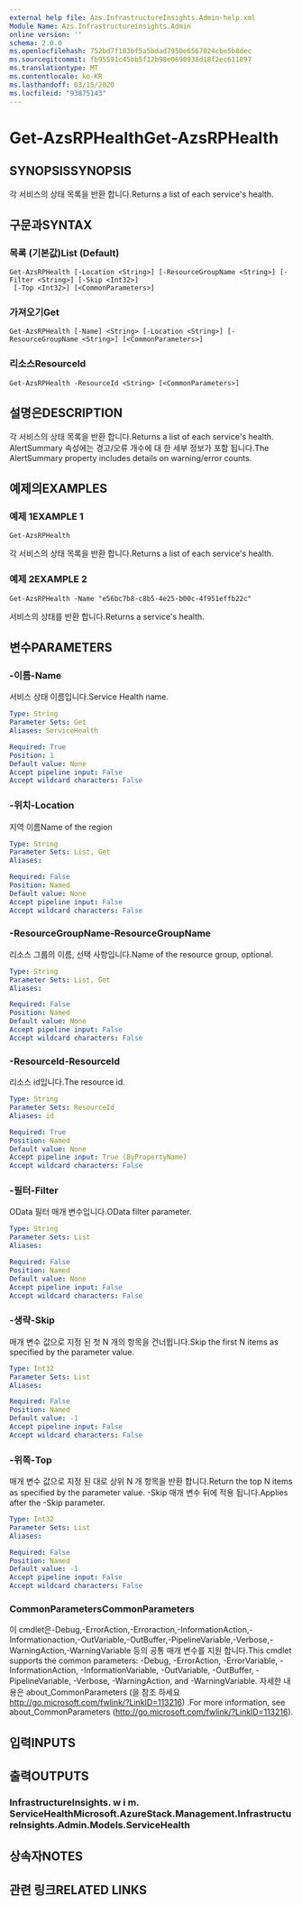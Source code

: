 ```yaml
---
external help file: Azs.InfrastructureInsights.Admin-help.xml
Module Name: Azs.Infrastructureinsights.Admin
online version: ''
schema: 2.0.0
ms.openlocfilehash: 752bd7f183bf5a5bdad7950e6567024cbe5b8dec
ms.sourcegitcommit: fb95591c45bb5f12b98e0690938d18f2ec611897
ms.translationtype: MT
ms.contentlocale: ko-KR
ms.lasthandoff: 03/15/2020
ms.locfileid: "93875143"
---
```

# <span data-ttu-id="1afe2-101">Get-AzsRPHealth</span><span class="sxs-lookup"><span data-stu-id="1afe2-101">Get-AzsRPHealth</span></span>

## <span data-ttu-id="1afe2-102">SYNOPSIS</span><span class="sxs-lookup"><span data-stu-id="1afe2-102">SYNOPSIS</span></span>
<span data-ttu-id="1afe2-103">각 서비스의 상태 목록을 반환 합니다.</span><span class="sxs-lookup"><span data-stu-id="1afe2-103">Returns a list of each service's health.</span></span>

## <span data-ttu-id="1afe2-104">구문과</span><span class="sxs-lookup"><span data-stu-id="1afe2-104">SYNTAX</span></span>

### <span data-ttu-id="1afe2-105">목록 (기본값)</span><span class="sxs-lookup"><span data-stu-id="1afe2-105">List (Default)</span></span>
```
Get-AzsRPHealth [-Location <String>] [-ResourceGroupName <String>] [-Filter <String>] [-Skip <Int32>]
 [-Top <Int32>] [<CommonParameters>]
```

### <span data-ttu-id="1afe2-106">가져오기</span><span class="sxs-lookup"><span data-stu-id="1afe2-106">Get</span></span>
```
Get-AzsRPHealth [-Name] <String> [-Location <String>] [-ResourceGroupName <String>] [<CommonParameters>]
```

### <span data-ttu-id="1afe2-107">리소스</span><span class="sxs-lookup"><span data-stu-id="1afe2-107">ResourceId</span></span>
```
Get-AzsRPHealth -ResourceId <String> [<CommonParameters>]
```

## <span data-ttu-id="1afe2-108">설명은</span><span class="sxs-lookup"><span data-stu-id="1afe2-108">DESCRIPTION</span></span>
<span data-ttu-id="1afe2-109">각 서비스의 상태 목록을 반환 합니다.</span><span class="sxs-lookup"><span data-stu-id="1afe2-109">Returns a list of each service's health.</span></span> <span data-ttu-id="1afe2-110">AlertSummary 속성에는 경고/오류 개수에 대 한 세부 정보가 포함 됩니다.</span><span class="sxs-lookup"><span data-stu-id="1afe2-110">The AlertSummary property includes details on warning/error counts.</span></span>

## <span data-ttu-id="1afe2-111">예제의</span><span class="sxs-lookup"><span data-stu-id="1afe2-111">EXAMPLES</span></span>

### <span data-ttu-id="1afe2-112">예제 1</span><span class="sxs-lookup"><span data-stu-id="1afe2-112">EXAMPLE 1</span></span>
```
Get-AzsRPHealth
```

<span data-ttu-id="1afe2-113">각 서비스의 상태 목록을 반환 합니다.</span><span class="sxs-lookup"><span data-stu-id="1afe2-113">Returns a list of each service's health.</span></span>

### <span data-ttu-id="1afe2-114">예제 2</span><span class="sxs-lookup"><span data-stu-id="1afe2-114">EXAMPLE 2</span></span>
```
Get-AzsRPHealth -Name "e56bc7b8-c8b5-4e25-b00c-4f951effb22c"
```

<span data-ttu-id="1afe2-115">서비스의 상태를 반환 합니다.</span><span class="sxs-lookup"><span data-stu-id="1afe2-115">Returns a service's health.</span></span>

## <span data-ttu-id="1afe2-116">변수</span><span class="sxs-lookup"><span data-stu-id="1afe2-116">PARAMETERS</span></span>

### <span data-ttu-id="1afe2-117">-이름</span><span class="sxs-lookup"><span data-stu-id="1afe2-117">-Name</span></span>
<span data-ttu-id="1afe2-118">서비스 상태 이름입니다.</span><span class="sxs-lookup"><span data-stu-id="1afe2-118">Service Health name.</span></span>

```yaml
Type: String
Parameter Sets: Get
Aliases: ServiceHealth

Required: True
Position: 1
Default value: None
Accept pipeline input: False
Accept wildcard characters: False
```

### <span data-ttu-id="1afe2-119">-위치</span><span class="sxs-lookup"><span data-stu-id="1afe2-119">-Location</span></span>
<span data-ttu-id="1afe2-120">지역 이름</span><span class="sxs-lookup"><span data-stu-id="1afe2-120">Name of the region</span></span>

```yaml
Type: String
Parameter Sets: List, Get
Aliases:

Required: False
Position: Named
Default value: None
Accept pipeline input: False
Accept wildcard characters: False
```

### <span data-ttu-id="1afe2-121">-ResourceGroupName</span><span class="sxs-lookup"><span data-stu-id="1afe2-121">-ResourceGroupName</span></span>
<span data-ttu-id="1afe2-122">리소스 그룹의 이름, 선택 사항입니다.</span><span class="sxs-lookup"><span data-stu-id="1afe2-122">Name of the resource group, optional.</span></span>

```yaml
Type: String
Parameter Sets: List, Get
Aliases:

Required: False
Position: Named
Default value: None
Accept pipeline input: False
Accept wildcard characters: False
```

### <span data-ttu-id="1afe2-123">-ResourceId</span><span class="sxs-lookup"><span data-stu-id="1afe2-123">-ResourceId</span></span>
<span data-ttu-id="1afe2-124">리소스 id입니다.</span><span class="sxs-lookup"><span data-stu-id="1afe2-124">The resource id.</span></span>

```yaml
Type: String
Parameter Sets: ResourceId
Aliases: id

Required: True
Position: Named
Default value: None
Accept pipeline input: True (ByPropertyName)
Accept wildcard characters: False
```

### <span data-ttu-id="1afe2-125">-필터</span><span class="sxs-lookup"><span data-stu-id="1afe2-125">-Filter</span></span>
<span data-ttu-id="1afe2-126">OData 필터 매개 변수입니다.</span><span class="sxs-lookup"><span data-stu-id="1afe2-126">OData filter parameter.</span></span>

```yaml
Type: String
Parameter Sets: List
Aliases:

Required: False
Position: Named
Default value: None
Accept pipeline input: False
Accept wildcard characters: False
```

### <span data-ttu-id="1afe2-127">-생략</span><span class="sxs-lookup"><span data-stu-id="1afe2-127">-Skip</span></span>
<span data-ttu-id="1afe2-128">매개 변수 값으로 지정 된 첫 N 개의 항목을 건너뜁니다.</span><span class="sxs-lookup"><span data-stu-id="1afe2-128">Skip the first N items as specified by the parameter value.</span></span>

```yaml
Type: Int32
Parameter Sets: List
Aliases:

Required: False
Position: Named
Default value: -1
Accept pipeline input: False
Accept wildcard characters: False
```

### <span data-ttu-id="1afe2-129">-위쪽</span><span class="sxs-lookup"><span data-stu-id="1afe2-129">-Top</span></span>
<span data-ttu-id="1afe2-130">매개 변수 값으로 지정 된 대로 상위 N 개 항목을 반환 합니다.</span><span class="sxs-lookup"><span data-stu-id="1afe2-130">Return the top N items as specified by the parameter value.</span></span>
<span data-ttu-id="1afe2-131">-Skip 매개 변수 뒤에 적용 됩니다.</span><span class="sxs-lookup"><span data-stu-id="1afe2-131">Applies after the -Skip parameter.</span></span>

```yaml
Type: Int32
Parameter Sets: List
Aliases:

Required: False
Position: Named
Default value: -1
Accept pipeline input: False
Accept wildcard characters: False
```

### <span data-ttu-id="1afe2-132">CommonParameters</span><span class="sxs-lookup"><span data-stu-id="1afe2-132">CommonParameters</span></span>
<span data-ttu-id="1afe2-133">이 cmdlet은-Debug,-ErrorAction,-Erroraction,-InformationAction,-Informationaction,-OutVariable,-OutBuffer,-PipelineVariable,-Verbose,-WarningAction,-WarningVariable 등의 공통 매개 변수를 지원 합니다.</span><span class="sxs-lookup"><span data-stu-id="1afe2-133">This cmdlet supports the common parameters: -Debug, -ErrorAction, -ErrorVariable, -InformationAction, -InformationVariable, -OutVariable, -OutBuffer, -PipelineVariable, -Verbose, -WarningAction, and -WarningVariable.</span></span> <span data-ttu-id="1afe2-134">자세한 내용은 about_CommonParameters (을 참조 하세요 http://go.microsoft.com/fwlink/?LinkID=113216) .</span><span class="sxs-lookup"><span data-stu-id="1afe2-134">For more information, see about_CommonParameters (http://go.microsoft.com/fwlink/?LinkID=113216).</span></span>

## <span data-ttu-id="1afe2-135">입력</span><span class="sxs-lookup"><span data-stu-id="1afe2-135">INPUTS</span></span>

## <span data-ttu-id="1afe2-136">출력</span><span class="sxs-lookup"><span data-stu-id="1afe2-136">OUTPUTS</span></span>

### <span data-ttu-id="1afe2-137">InfrastructureInsights. w i m. ServiceHealth</span><span class="sxs-lookup"><span data-stu-id="1afe2-137">Microsoft.AzureStack.Management.InfrastructureInsights.Admin.Models.ServiceHealth</span></span>

## <span data-ttu-id="1afe2-138">상속자</span><span class="sxs-lookup"><span data-stu-id="1afe2-138">NOTES</span></span>

## <span data-ttu-id="1afe2-139">관련 링크</span><span class="sxs-lookup"><span data-stu-id="1afe2-139">RELATED LINKS</span></span>
